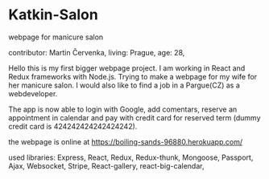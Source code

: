 # Katkin-Salon
webpage for manicure salon

contributor: Martin Červenka,
  living: Prague,
  age: 28,

 
Hello this is my first bigger webpage project. I am working in React and Redux frameworks with Node.js.
Trying to make a webpage for my wife for her manicure salon.
I would also like to find a job in a Pargue(CZ) as a webdeveloper.

The app is now able to login with Google, add comentars, reserve an appointment in calendar and pay with credit card for reserved term (dummy credit card is 424242424242424242).

the webpage is online at https://boiling-sands-96880.herokuapp.com/

used libraries: Express, React, Redux, Redux-thunk, Mongoose, Passport, Ajax, Websocket, Stripe, React-gallery, react-big-calendar, 